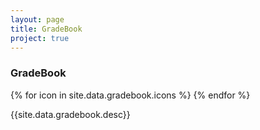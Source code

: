 ```yaml
---
layout: page
title: GradeBook
project: true
---
```

<div class="header">
    <h3>GradeBook</h3>
    <div class="icons">
        {% for icon in site.data.gradebook.icons %}
            <i class="{{icon}}"></i>
        {% endfor %}
    </div>
</div>
<div class="content">
    <p>{{site.data.gradebook.desc}}</p>
</div>
